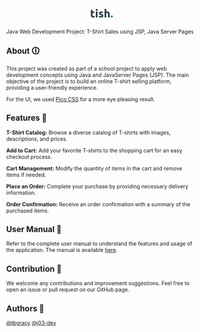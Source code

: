 <center>

![Alt text](logo.png)

</center>

Java Web Development Project: T-Shirt Sales using JSP, Java Server Pages

## About 🛈
This project was created as part of a school project to apply web development concepts using Java and JavaServer Pages (JSP). The main objective of the project is to build an online T-shirt selling platform, providing a user-friendly experience.

For the UI, we used [Pico CSS](https://picocss.com/) for a more eye pleasing result.

## Features 🚀
**T-Shirt Catalog:** Browse a diverse catalog of T-shirts with images, descriptions, and prices.

**Add to Cart:** Add your favorite T-shirts to the shopping cart for an easy checkout process.

**Cart Management:** Modify the quantity of items in the cart and remove items if needed.

**Place an Order:** Complete your purchase by providing necessary delivery information.

**Order Confirmation:** Receive an order confirmation with a summary of the purchased items.

## User Manual 📖
Refer to the complete user manual to understand the features and usage of the application. The manual is available [here](https://drive.google.com/file/d/1mwYYqa60LabVJxpWG9xMqdoG3KWVuiQz/view?usp=drive_link).

## Contribution 🤝
We welcome any contributions and improvement suggestions. Feel free to open an issue or pull request on our GitHub page.

## Authors 👥
[@tbgracy](https://github.com/tbgracy)
[@j03-dev](https://github.com/j03-dev)